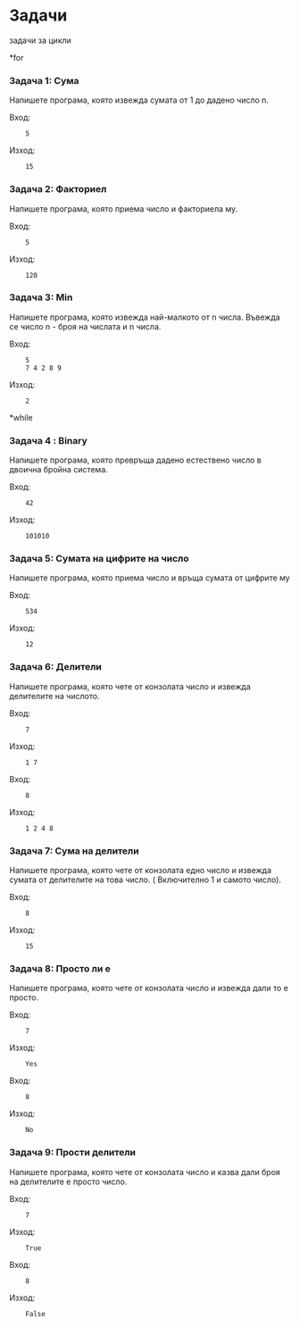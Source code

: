 Задачи
=====================

задачи за цикли

*for

### Задача 1: Сума
Напишете програма, която извежда сумата от 1 до дадено число n.

Вход:
```
    5
```

Изход:
```
    15
```

### Задача 2: Факториел
Напишете програма, която приема число и факториела му.

Вход:
```
    5
```

Изход:
```
    120
```


### Задача 3: Min
Напишете програма, която извежда най-малкото от n числа.
Въвежда се число n - броя на числата и n числа.

Вход:
```
    5
    7 4 2 8 9
```

Изход:
```
    2
```



*while

### Задача 4 : Binary
Напишете програма, която превръща дадено естествено число в двоична бройна система.

Вход:
```
    42
```

Изход:
```
    101010
```


### Задача 5: Сумата на цифрите на число
Напишете програма, която приема число и връща сумата от цифрите му

Вход:
```
    534
```

Изход:
```
    12
```

### Задача 6: Делители
Напишете програма, която чете от конзолата число и извежда делителите на числото.

Вход:
```
    7
```
Изход:
```
    1 7
```
Вход:
```
    8
```
Изход:
```
    1 2 4 8
```

### Задача 7: Сума на делители
Напишете програма, която чете от конзолата едно число и извежда сумата от делителите на това число. ( Включително 1 и самото число).

Вход:
```
    8
```
Изход:
```
    15
```


### Задача 8: Просто ли е
Напишете програма, която чете от конзолата число и извежда дали то е просто.

Вход:
```
    7
```
Изход:
```
    Yes
```
Вход:
```
    8
```
Изход:
```
    No
```


### Задача 9: Прости делители
Напишете програма, която чете от конзолата число и казва дали броя на делителите е просто число.

Вход:
```
    7
```
Изход:
```
    True
```
Вход:
```
    8
```
Изход:
```
    False
```
